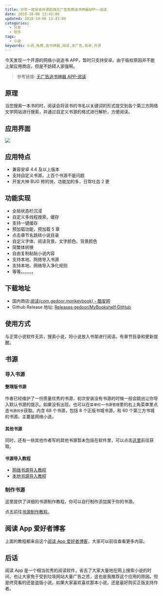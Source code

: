 ```yaml
---
title: 分享一款安卓开源超强无广告免费追书神器APP——阅读
date: 2018-10-06 13:43:00
updated: 2018-10-06 13:43:00
categories:
  - 分享
  - 软件
tags:
  - 小说
keywords: 小说,免费,追书神器,阅读,无广告,安卓,开源
---
```


今天发现一个开源的网络小说追书 APP，暂时只支持安卓。由于版权原因并不能上架应用商店，但是不妨碍人家强啊。

<!--more-->

> 参考链接: [无广告追书神器 APP-阅读](https://www.hostfans.cn/2162.html)

## 原理

当您搜索一本书的时，阅读会将该书的书名以关键词的形式提交到各个第三方网络文学网站进行搜索，并通过自定义书源的格式进行解析，方便阅读。

## 应用界面

![](https://img.iszy.cc/20190318220006.png)

## 应用特点

- 兼容安卓 4.4 及以上版本
- 支持自定义书源，上百个书源不是问题
- 开发大神 BUG 修的快，功能加的多，日常吐血 2 更

## 功能实现

- 全局状态栏沉浸
- 自定义多线程搜索、缓存
- 支持一键缓存
- 预加载功能，预加载 5 章
- 点击章节名跳转小说目录
- 自定义字体、阅读背景、文字颜色、背景颜色
- 简繁体转换
- 自由复制粘贴小说内容
- 支持本地、网络导入书源
- 支持本地、网络导入净化规则
- 等等。。。。。。

## 下载地址

- 国内商店:[阅读(com.gedoor.monkeybook) - 酷安网](https://www.coolapk.com/apk/com.gedoor.monkeybook)
- Github Release 地址: [Releases·gedoor/MyBookshelf·GitHub](https://github.com/gedoor/MyBookshelf/releases)

## 使用方式

与正常小说软件无异，搜索小说，将小说放入书架进行阅读。有章节目录和更新提醒。

## 书源

### 导入书源

#### 整理版书源

作者已经维护了一份质量优秀的书源，初次安装没有书源的时候一般会跳出让你导入默认书源的提示。如果没有出现，也可以在`菜单栏`—`书源管理`里的右上角菜单里点击`书源同步`获取。内含 68 个书源，包括 8 个正版书城书源，和 60 个第三方书城的书源，主要是网络小说。

#### 其他书源

同时，还有一些其他作者写的其他书源暂未包括在软件里，可以点击[这里](https://www.hostfans.cn/booksource)前往获取。

#### 书源导入教程

- [网络书源导入教程](https://www.hostfans.cn/2201.html)
- [本地书源导入教程](https://www.hostfans.cn/2171.html)

### 制作书源

这里提供了详细的书源制作教程，你可以自行制作添加属于你的书源。

点击前往[书源制作教程](https://www.hostfans.cn/make-course)。

## 阅读 App 爱好者博客

上面的教程都来自这个[阅读 App 爱好者博客](https://www.hostfans.cn/)，大家可以前往查看更多内容。

## 后话

阅读 App 是一个相当优秀的阅读软件，省去了大家大量地在网上搜索小说的时间，也让大家免于受到垃圾网站大量广告之苦，这也是我推荐这个应用的原因。但是终究看的还是盗版小说，如果大家喜欢喜欢那本小说，还是最好购买正版支持作者。
